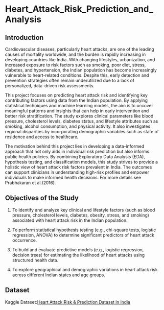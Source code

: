 # Heart_Attack_Risk_Prediction_and_Analysis

## Introduction
Cardiovascular diseases, particularly heart attacks, are one of the leading causes of mortality worldwide, and the burden is rapidly increasing in developing countries like India. With changing lifestyles, urbanization, and increased exposure to risk factors such as smoking, poor diet, stress, diabetes, and hypertension, the Indian population has become increasingly vulnerable to heart-related conditions. Despite this, early detection and prevention strategies often remain underutilized due to a lack of personalized, data-driven risk assessments.

This project focuses on predicting heart attack risk and identifying key contributing factors using data from the Indian population. By applying statistical techniques and machine learning models, the aim is to uncover meaningful patterns and insights that can help in early intervention and better risk stratification. The study explores clinical parameters like blood pressure, cholesterol levels, diabetes status, and lifestyle attributes such as smoking, alcohol consumption, and physical activity. It also investigates regional disparities by incorporating demographic variables such as state of residence and access to healthcare.

The motivation behind this project lies in developing a data-informed approach that not only aids in individual risk prediction but also informs public health policies. By combining Exploratory Data Analysis (EDA), hypothesis testing, and classification models, this study strives to provide a holistic view of heart attack risk factors prevalent in India. The outcomes can support clinicians in understanding high-risk profiles and empower individuals to make informed health decisions. For more details see Prabhakaran et al.(2016).

## Objectives of the Study
1. To identify and analyze key clinical and lifestyle factors (such as blood pressure, cholesterol levels, diabetes, obesity, stress, and smoking) associated with heart attack risk in the Indian population.

2. To perform statistical hypothesis testing (e.g., chi-square tests, logistic regression, ANOVA) to determine significant predictors of heart attack occurrence.
    
3. To build and evaluate predictive models (e.g., logistic regression, decision trees) for estimating the likelihood of heart attacks using structured health data.

4. To explore geographical and demographic variations in heart attack risk across different Indian states and age groups.

## Dataset
Kaggle Dataset:[Heart Attack Risk & Prediction Dataset In India](https://www.kaggle.com/datasets/ankushpanday2/heart-attack-risk-and-prediction-dataset-in-india/data?select=heart_attack_prediction_india.csv)
